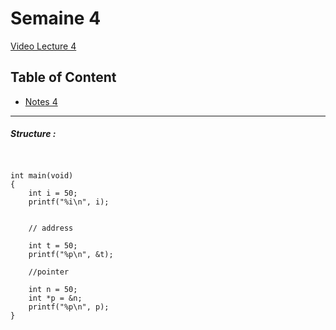 
# Semaine 4

[Video Lecture 4](https://www.youtube.com/watch?v=4oqjcKenCH8)


## Table of Content

- [Notes 4](https://cs50.harvard.edu/x/2022/notes/3/)

---

 ##### Structure :
 

```#include <stdio.h>


int main(void)
{
    int i = 50;
    printf("%i\n", i);


    // address

    int t = 50;
    printf("%p\n", &t);

    //pointer
    
    int n = 50;
    int *p = &n;
    printf("%p\n", p);
}
```
